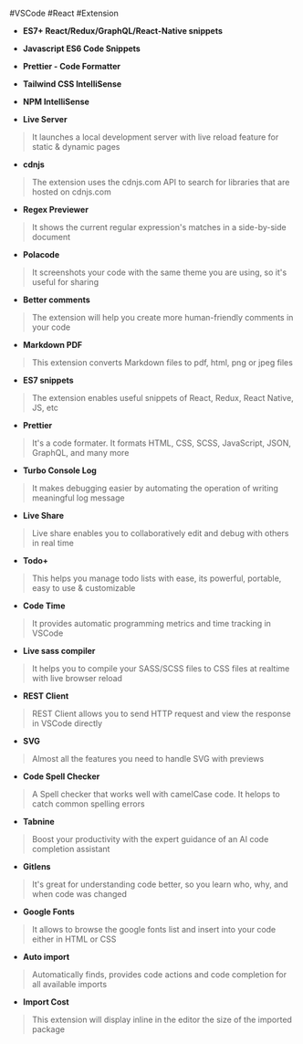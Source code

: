 #VSCode
#React
#Extension

- **ES7+ React/Redux/GraphQL/React-Native snippets**


- **Javascript ES6 Code Snippets**


- **Prettier - Code Formatter**


- **Tailwind CSS IntelliSense**


- **NPM IntelliSense**


- **Live Server**
> It launches a local development server with live reload feature for static & dynamic pages

- **cdnjs**
> The extension uses the cdnjs.com API to search for libraries that are hosted on cdnjs.com

- **Regex Previewer**
> It shows the current regular expression's matches in a side-by-side document

- **Polacode**
> It screenshots your code with the same theme you are using, so it's useful for sharing

- **Better comments**
> The extension will help you create more human-friendly comments in your code

- **Markdown PDF**
> This extension converts Markdown files to pdf, html, png or jpeg files

- **ES7 snippets**
> The extension enables useful snippets of React, Redux, React Native, JS, etc

- **Prettier**
> It's a code formater. It formats HTML, CSS, SCSS, JavaScript, JSON, GraphQL, and many more

- **Turbo Console Log**
> It makes debugging easier by automating the operation of writing meaningful log message

- **Live Share**
> Live share enables you to collaboratively edit and debug with others in real time

- **Todo+**
> This helps you manage todo lists with ease, its powerful, portable, easy to use & customizable

- **Code Time**
> It provides automatic programming metrics and time tracking in VSCode

- **Live sass compiler**
> It helps you to compile your SASS/SCSS files to CSS files at realtime with live browser reload

- **REST Client**
> REST Client allows you to send HTTP request and view the response in VSCode directly

- **SVG**
> Almost all the features you need to handle SVG with previews

- **Code Spell Checker**
> A Spell checker that works well with camelCase code. It helops to catch common spelling errors

- **Tabnine**
> Boost your productivity with the expert guidance of an AI code completion assistant

- **Gitlens**
> It's great for understanding code better, so you learn who, why, and when code was changed

- **Google Fonts**
> It allows to browse the google fonts list and insert into your code either in HTML or CSS

- **Auto import**
> Automatically finds, provides code actions and code completion for all available imports

- **Import Cost**
> This extension will display inline in the editor the size of the imported package